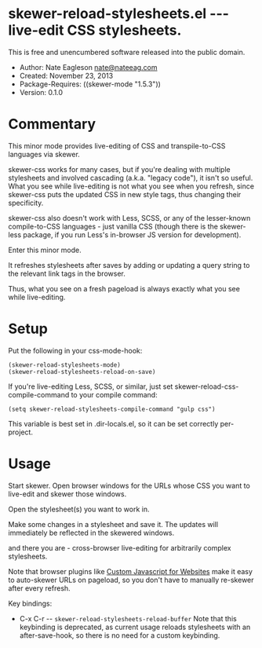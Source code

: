 # skewer-reload-stylesheets.el --- live-edit CSS stylesheets.

This is free and unencumbered software released into the public domain.

* Author: Nate Eagleson <nate@nateeag.com>
* Created: November 23, 2013
* Package-Requires: ((skewer-mode "1.5.3"))
* Version: 0.1.0

# Commentary

This minor mode provides live-editing of CSS and transpile-to-CSS languages
via skewer.

skewer-css works for many cases, but if you're dealing with multiple
stylesheets and involved cascading (a.k.a. "legacy code"), it isn't so
useful. What you see while live-editing is not what you see when you
refresh, since skewer-css puts the updated CSS in new style tags, thus
changing their specificity.

skewer-css also doesn't work with Less, SCSS, or any of the lesser-known
compile-to-CSS languages - just vanilla CSS (though there is the skewer-less
package, if you run Less's in-browser JS version for development).

Enter this minor mode.

It refreshes stylesheets after saves by adding or updating a query string to
the relevant link tags in the browser.

Thus, what you see on a fresh pageload is always exactly what you see while
live-editing.

# Setup

Put the following in your css-mode-hook:

    (skewer-reload-stylesheets-mode)
    (skewer-reload-stylesheets-reload-on-save)

If you're live-editing Less, SCSS, or similar, just set
skewer-reload-css-compile-command to your compile command:

    (setq skewer-reload-stylesheets-compile-command "gulp css")

This variable is best set in .dir-locals.el, so it can be set correctly
per-project.

# Usage

Start skewer. Open browser windows for the URLs whose CSS you want to
live-edit and skewer those windows.

Open the stylesheet(s) you want to work in.

Make some changes in a stylesheet and save it. The updates will immediately
be reflected in the skewered windows.

and there you are - cross-browser live-editing for arbitrarily complex
stylesheets.

Note that browser plugins like
[Custom Javascript for Websites](https://chrome.google.com/webstore/detail/custom-javascript-for-web/poakhlngfciodnhlhhgnaaelnpjljija?hl=en)
make it easy to auto-skewer URLs on pageload, so you don't have to manually
re-skewer after every refresh.

Key bindings:

* C-x C-r -- `skewer-reload-stylesheets-reload-buffer`
Note that this keybinding is deprecated, as current usage reloads
stylesheets with an after-save-hook, so there is no need for a custom
keybinding.


